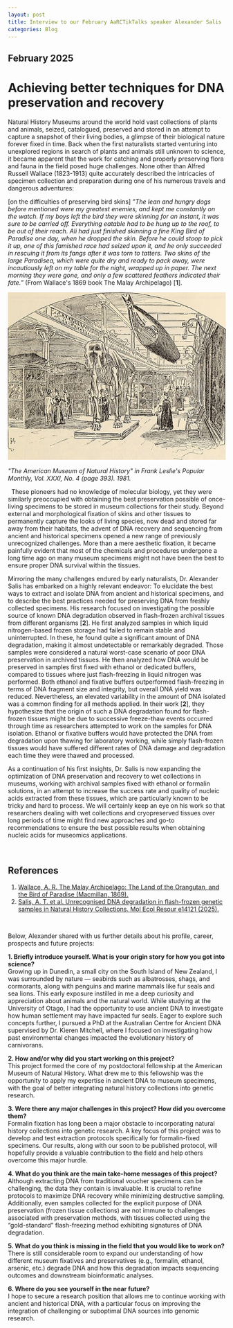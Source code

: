 ```yaml
---
layout: post
title: Interview to our February AaRCTikTalks speaker Alexander Salis
categories: Blog
---
```


## February 2025
# Achieving better techniques for DNA preservation and recovery

Natural History Museums around the world hold vast collections of plants and animals, seized, catalogued, preserved and stored in an attempt to capture a snapshot of their living bodies, a glimpse of their biological nature forever fixed in time. Back when the first naturalists started venturing into unexplored regions in search of plants and animals still unknown to science, it became apparent that the work for catching and properly preserving flora and fauna in the field posed huge challenges. None other than Alfred Russell Wallace (1823-1913) quite accurately described the intricacies of specimen collection and preparation during one of his numerous travels and dangerous adventures:
&nbsp;

[on the difficulties of preserving bird skins] *"The lean and hungry dogs before mentioned were my greatest enemies, and kept me constantly on the watch. If my boys left the bird they were skinning for an instant, it was sure to be carried off. Everything eatable had to be hung up to the roof, to be out of their reach. Ali had just finished skinning a fine King Bird of Paradise one day, when he dropped the skin. Before he could stoop to pick it up, one of this famished race had seized upon it, and he only succeeded in rescuing it from its fangs after it was torn to tatters. Two skins of the large Paradisea, which were quite dry and ready to pack away, were incautiously left on my table for the night, wrapped up in paper. The next morning they were gone, and only a few scattered feathers indicated their fate.”* (From Wallace's 1869 book The Malay Archipelago) [**1**].
&nbsp;

![AMNH lithography](/assets/media/Blog_March_2025_ATS_Figure.jpg "AMNH lithography")

<p><em>"The American Museum of Natural History" in Frank Leslie's Popular Monthly, Vol. XXXI, No. 4 (page 393). 1981.</em></p>
&nbsp;
These pioneers had no knowledge of molecular biology, yet they were similarly preoccupied with obtaining the best preservation possible of once-living specimens to be stored in museum collections for their study. Beyond external and morphological fixation of skins and other tissues to permanently capture the looks of living species, now dead and stored far away from their habitats, the advent of DNA recovery and sequencing from ancient and historical specimens opened a new range of previously unrecognized challenges. More than a mere aesthetic fixation, it became painfully evident that most of the chemicals and procedures undergone a long time ago on many museum specimens might not have been the best to ensure proper DNA survival within the tissues.
&nbsp;

Mirroring the many challenges endured by early naturalists, Dr. Alexander Salis has embarked on a highly relevant endeavor: To elucidate the best ways to extract and isolate DNA from ancient and historical specimens, and to describe the best practices needed for preserving DNA from freshly collected specimens. His research focused on investigating the possible source of known DNA degradation observed in flash-frozen archival tissues from different organisms [**2**]. He first analyzed samples in which liquid nitrogen-based frozen storage had failed to remain stable and uninterrupted. In these, he found quite a significant amount of DNA degradation, making it almost undetectable or remarkably degraded. Those samples were considered a natural worst-case scenario of poor DNA preservation in archived tissues. He then analyzed how DNA would be preserved in samples first fixed with ethanol or dedicated buffers, compared to tissues where just flash-freezing in liquid nitrogen was performed. Both ethanol and fixative buffers outperformed flash-freezing in terms of DNA fragment size and integrity, but overall DNA yield was reduced. Nevertheless, an elevated variability in the amount of DNA isolated was a common finding for all methods applied. In their work [**2**], they hypothesize that the origin of such a DNA degradation found for flash-frozen tissues might be due to successive freeze-thaw events occurred through time as researchers attempted to work on the samples for DNA isolation. Ethanol or fixative buffers would have protected the DNA from degradation upon thawing for laboratory working, while simply flash-frozen tissues would have suffered different rates of DNA damage and degradation each time they were thawed and processed.

As a continuation of his first insights, Dr. Salis is now expanding the optimization of DNA preservation and recovery to wet collections in museums, working with archival samples fixed with ethanol or formalin solutions, in an attempt to increase the success rate and quality of nucleic acids extracted from these tissues, which are particularly known to be tricky and hard to process. We will certainly keep an eye on his work so that researchers dealing with wet collections and cryopreserved tissues over long periods of time might find new approaches and go-to recommendations to ensure the best possible results when obtaining nucleic acids for museomics applications.

&nbsp;

## References
1.	[Wallace, A. R. The Malay Archipelago: The Land of the Orangutan, and the Bird of Paradise (Macmillan, 1869).]
2.	[Salis, A. T. et al. Unrecognised DNA degradation in flash-frozen genetic samples in Natural History Collections. Mol Ecol Resour e14121 (2025).]

[Wallace, A. R. The Malay Archipelago: The Land of the Orangutan, and the Bird of Paradise (Macmillan, 1869).]:https://archive.org/details/malayarchipelago00wall
[Salis, A. T. et al. Unrecognised DNA degradation in flash-frozen genetic samples in Natural History Collections. Mol Ecol Resour e14121 (2025).]:https://onlinelibrary.wiley.com/doi/10.1111/1755-0998.14121

&nbsp;

Below, Alexander shared with us further details about his profile, career, prospects and future projects:
&nbsp;

**1.	Briefly introduce yourself. What is your origin story for how you got into science?** <br>
Growing up in Dunedin, a small city on the South Island of New Zealand, I was surrounded by nature — seabirds such as albatrosses, shags, and cormorants, along with penguins and marine mammals like fur seals and sea lions. This early exposure instilled in me a deep curiosity and appreciation about animals and the natural world. While studying at the University of Otago, I had the opportunity to use ancient DNA to investigate how human settlement may have impacted fur seals. Eager to explore such concepts further, I pursued a PhD at the Australian Centre for Ancient DNA supervised by Dr. Kieren Mitchell, where I focused on investigating how past environmental changes impacted the evolutionary history of carnivorans.
&nbsp;

**2.	How and/or why did you start working on this project?** <br>
This project formed the core of my postdoctoral fellowship at the American Museum of Natural History. What drew me to this fellowship was the opportunity to apply my expertise in ancient DNA to museum specimens, with the goal of better integrating natural history collections into genetic research.
&nbsp;

**3.	Were there any major challenges in this project? How did you overcome them?** <br>
Formalin fixation has long been a major obstacle to incorporating natural history collections into genetic research. A key focus of this project was to develop and test extraction protocols specifically for formalin-fixed specimens. Our results, along with our soon to be published protocol, will hopefully provide a valuable contribution to the field and help others overcome this major hurdle.
&nbsp;

**4.	What do you think are the main take-home messages of this project?** <nr>
Although extracting DNA from traditional voucher specimens can be challenging, the data they contain is invaluable. It is crucial to refine protocols to maximize DNA recovery while minimizing destructive sampling.
Additionally, even samples collected for the explicit purpose of DNA preservation (frozen tissue collections) are not immune to challenges associated with preservation methods, with tissues collected using the “gold-standard” flash-freezing method exhibiting signatures of DNA degradation.
&nbsp;

**5.	What do you think is missing in the field that you would like to work on?** <br>
There is still considerable room to expand our understanding of how different museum fixatives and preservatives (e.g., formalin, ethanol, arsenic, etc.) degrade DNA and how this degradation impacts sequencing outcomes and downstream bioinformatic analyses.
&nbsp;

**6.	Where do you see yourself in the near future?** <br>
I hope to secure a research position that allows me to continue working with ancient and historical DNA, with a particular focus on improving the integration of challenging or suboptimal DNA sources into genomic research.

